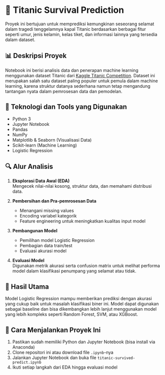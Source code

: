 # 🚢 Titanic Survival Prediction

Proyek ini bertujuan untuk memprediksi kemungkinan seseorang selamat dalam tragedi tenggelamnya kapal Titanic berdasarkan berbagai fitur seperti umur, jenis kelamin, kelas tiket, dan informasi lainnya yang tersedia dalam dataset.

## 📊 Deskripsi Proyek

Notebook ini berisi analisis data dan penerapan machine learning menggunakan dataset Titanic dari [Kaggle Titanic Competition](https://www.kaggle.com/competitions/titanic). Dataset ini merupakan salah satu dataset paling populer untuk pemula dalam machine learning, karena struktur datanya sederhana namun tetap mengandung tantangan nyata dalam pemrosesan data dan pemodelan.

## 🔧 Teknologi dan Tools yang Digunakan

- Python 3
- Jupyter Notebook
- Pandas
- NumPy
- Matplotlib & Seaborn (Visualisasi Data)
- Scikit-learn (Machine Learning)
- Logistic Regression

## 🔍 Alur Analisis

1. **Eksplorasi Data Awal (EDA)**  
   Mengecek nilai-nilai kosong, struktur data, dan memahami distribusi data.

2. **Pembersihan dan Pra-pemrosesan Data**  
   - Menangani missing values
   - Encoding variabel kategorik
   - Feature engineering untuk meningkatkan kualitas input model

3. **Pembangunan Model**  
   - Pemilihan model Logistic Regression
   - Pembagian data train/test
   - Evaluasi akurasi model

4. **Evaluasi Model**  
   Digunakan metrik akurasi serta confusion matrix untuk melihat performa model dalam klasifikasi penumpang yang selamat atau tidak.

## 📌 Hasil Utama

Model Logistic Regression mampu memberikan prediksi dengan akurasi yang cukup baik untuk masalah klasifikasi biner ini. Model dapat digunakan sebagai baseline dan bisa dikembangkan lebih lanjut menggunakan model yang lebih kompleks seperti Random Forest, SVM, atau XGBoost.

## 🚀 Cara Menjalankan Proyek Ini

1. Pastikan sudah memiliki Python dan Jupyter Notebook (bisa install via Anaconda)
2. Clone repositori ini atau download file `.ipynb`-nya
3. Jalankan Jupyter Notebook dan buka file `titanic-survived-predict.ipynb`
4. Ikuti setiap langkah dari EDA hingga evaluasi model

